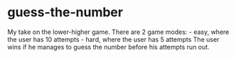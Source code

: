 # guess-the-number

My take on the lower-higher game.
There are 2 game modes:
    - easy, where the user has 10 attempts
    - hard, where the user has 5 attempts
The user wins if he manages to guess the number before his attempts run out.